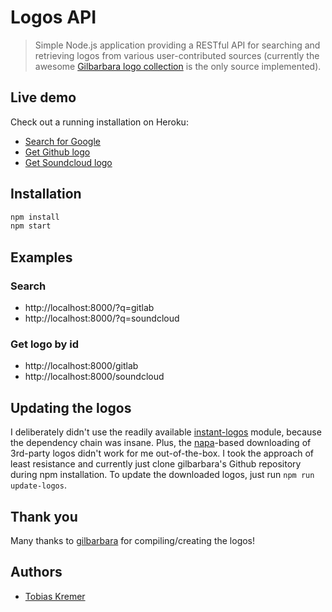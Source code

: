 # Logos API

> Simple Node.js application providing a RESTful API for searching and retrieving
> logos from various user-contributed sources (currently the awesome
> [Gilbarbara logo collection](https://github.com/gilbarbara/logos) is
> the only source implemented).

## Live demo

Check out a running installation on Heroku:

- [Search for Google](http://logos-api.funkreich.de/?q=google)
- [Get Github logo](http://logos-api.funkreich.de/github)
- [Get Soundcloud logo](http://logos-api.funkreich.de/soundcloud)

## Installation

```bash
npm install
npm start
```

## Examples

### Search

- http://localhost:8000/?q=gitlab
- http://localhost:8000/?q=soundcloud

### Get logo by id

- http://localhost:8000/gitlab
- http://localhost:8000/soundcloud

## Updating the logos

I deliberately didn't use the readily available [instant-logos](https://github.com/kogg/instant-logos) module, because the dependency chain was insane. Plus, the [napa](https://www.npmjs.com/package/napa)-based downloading of 3rd-party logos didn't work for me out-of-the-box. I took the approach of least resistance and currently just clone gilbarbara's Github repository during npm installation. To update the downloaded logos, just run `npm run update-logos`.

## Thank you

Many thanks to [gilbarbara](https://github.com/gilbarbara) for compiling/creating the logos!

## Authors

- [Tobias Kremer](https://github.com/soulchild)

